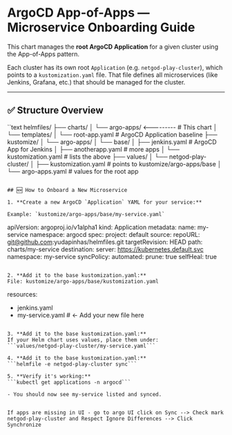# ArgoCD App-of-Apps — Microservice Onboarding Guide

This chart manages the **root ArgoCD Application** for a given cluster using the App-of-Apps pattern.

Each cluster has its own root `Application` (e.g. `netgod-play-cluster`), which points to a `kustomization.yaml` file. That file defines all microservices (like Jenkins, Grafana, etc.) that should be managed for the cluster.

---

## ✅ Structure Overview
``text
helmfiles/
├── charts/
│ └── argo-apps/ <--------- # This chart
    │ └── templates/
        │ └── root-app.yaml # ArgoCD Application baseline
├── kustomize/
│ └── argo-apps/
    │ └── base/
        │ ├── jenkins.yaml # ArgoCD App for Jenkins
        │ ├── anotherapp.yaml # more apps
        │ └── kustomization.yaml # lists the above
├── values/
│ └── netgod-play-cluster/
│ ├── kustomization.yaml # points to kustomize/argo-apps/base
│ └── argo-apps.yaml # values for the root app
```

## 🆕 How to Onboard a New Microservice

1. **Create a new ArgoCD `Application` YAML for your service:**

Example: `kustomize/argo-apps/base/my-service.yaml`

```
apiVersion: argoproj.io/v1alpha1
kind: Application
metadata:
  name: my-service
  namespace: argocd
spec:
  project: default
  source:
    repoURL: git@github.com:yudapinhas/helmfiles.git
    targetRevision: HEAD
    path: charts/my-service
  destination:
    server: https://kubernetes.default.svc
    namespace: my-service
  syncPolicy:
    automated:
      prune: true
      selfHeal: true
```

2. **Add it to the base kustomization.yaml:**
File: kustomize/argo-apps/base/kustomization.yaml

```
resources:
  - jenkins.yaml
  - my-service.yaml  # ← Add your new file here
  ```

3. **Add it to the base kustomization.yaml:**
If your Helm chart uses values, place them under:
```values/netgod-play-cluster/my-service.yaml```

4. **Add it to the base kustomization.yaml:**
```helmfile -e netgod-play-cluster sync```

5. **Verify it's working:**
```kubectl get applications -n argocd```

- You should now see my-service listed and synced.


If apps are missing in UI - go to argo UI click on Sync --> Check mark netgod-play-cluster and Respect Ignore Differences --> Click Synchronize

